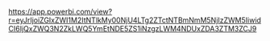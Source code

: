 https://app.powerbi.com/view?r=eyJrIjoiZGIxZWI1M2ItNTlkMy00NjU4LTg2ZTctNTBmNmM5NjIzZWM5IiwidCI6IjQxZWQ3N2ZkLWQ5YmEtNDE5ZS1iNzgzLWM4NDUxZDA3ZTM3ZCJ9
